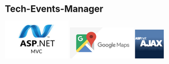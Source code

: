 # Tech-Events-Manager




<p float="left">
  <img src="platform_images/asp-net-mvc-1-.jpg" width="200">
  <img src="platform_images/Google-maps-changes.jpg" width="200">
  <img src="platform_images/asp-net-ajax2.png" width="90">
  </p>
  
